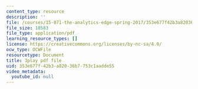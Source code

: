 ```yaml
---
content_type: resource
description: ''
file: /courses/15-071-the-analytics-edge-spring-2017/353e677f42b3a82036b7753c1aadde55_UVeZhQBNvkE.pdf
file_size: 18583
file_type: application/pdf
learning_resource_types: []
license: https://creativecommons.org/licenses/by-nc-sa/4.0/
ocw_type: OCWFile
resourcetype: Document
title: 3play pdf file
uid: 353e677f-42b3-a820-36b7-753c1aadde55
video_metadata:
  youtube_id: null
---
```

